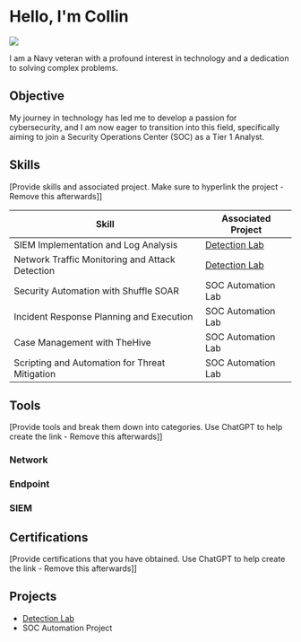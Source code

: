 # Hello, I'm Collin
<a href="https://www.linkedin.com/in/collinfryman/"><img src="https://img.shields.io/badge/-LinkedIn-0072b1?&style=for-the-badge&logo=linkedin&logoColor=white" /></a>



I am a Navy veteran with a profound interest in technology and a dedication to solving complex problems.

## Objective


My journey in technology has led me to develop a passion for cybersecurity, and I am now eager to transition into this field, specifically aiming to join a Security Operations Center (SOC) as a Tier 1 Analyst.

## Skills
[Provide skills and associated project. Make sure to hyperlink the project - Remove this afterwards]]

| Skill                                         | Associated Project         |
|-----------------------------------------------|----------------------------|
| SIEM Implementation and Log Analysis          | <a href="https://github.com/collinfryman/SIEM-Lab/blob/main/README.md">Detection Lab</a>|
| Network Traffic Monitoring and Attack Detection | <a href="https://google.com">Detection Lab</a>|
| Security Automation with Shuffle SOAR         | SOC Automation Lab|
| Incident Response Planning and Execution      | SOC Automation Lab|
| Case Management with TheHive                  | SOC Automation Lab|
| Scripting and Automation for Threat Mitigation | SOC Automation Lab|

## Tools
[Provide tools and break them down into categories. Use ChatGPT to help create the link - Remove this afterwards]]

### Network


### Endpoint

### SIEM

## Certifications
[Provide certifications that you have obtained. Use ChatGPT to help create the link - Remove this afterwards]]


## Projects
- <a href="https://github.com/collinfryman/SIEM-Lab/blob/main/README.md">Detection Lab</a>
- SOC Automation Project
